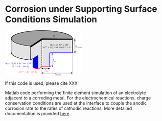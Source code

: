 # Corrosion under Supporting Surface Conditions Simulation

<img src="Figures/Domain.png" width="50%" height="50%">

If this code is used, please cite XXX

Matlab code performing the finite element simulation of an electrolyte adjacent to a corroding metal. For the electrochemical reactions, charge conservation conditions are used at the interface to couple the anodic corrosion rate to the rates of cathodic reactions. More detailed documentation is provided [here](Documentation/main.pdf).

 
